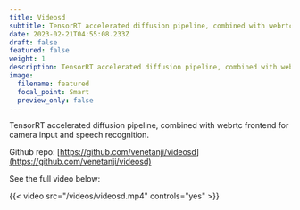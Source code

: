 ```yaml
---
title: Videosd
subtitle: TensorRT accelerated diffusion pipeline, combined with webrtc frontend for camera input and speech recognition.
date: 2023-02-21T04:55:08.233Z
draft: false
featured: false
weight: 1
description: TensorRT accelerated diffusion pipeline, combined with webrtc frontend for camera input and speech recognition.
image:
  filename: featured
  focal_point: Smart
  preview_only: false
---
```

TensorRT accelerated diffusion pipeline, combined with webrtc frontend for camera input and speech recognition.

Github repo: [https://github.com/venetanji/videosd](https://github.com/venetanji/videosd)

See the full video below:

{{< video src="/videos/videosd.mp4" controls="yes" >}}